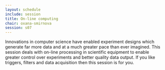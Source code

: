 ```yaml
---
layout: schedule
include: session
title: On-line computing
chair: oxana-smirnova
session: s07
---
```


Innovations in computer science have enabled experiment designs which generate
far more data and at a much greater pace than ever imagined. This session deals
with on-line processing in scientific equipment to enable greater control over
experiments and better quality data output. If you like triggers, filters and
data acquisition then this session is for you.
